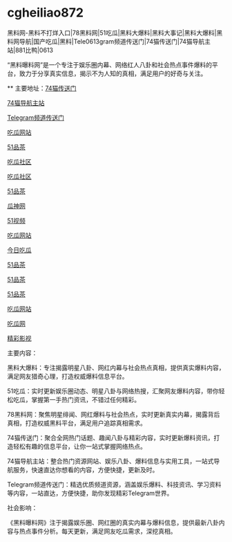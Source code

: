 # cgheiliao872
黑料网-黑料不打烊入口|78黑料网|51吃瓜|黑料大爆料|黑料大事记|黑料大爆料|黑料网导航|国产吃瓜|黑料|Tele0613gram频道传送门|74猫传送门|74猫导航主站|881比鸭|0613

“黑料曝料网”是一个专注于娱乐圈内幕、网络红人八卦和社会热点事件爆料的平台，致力于分享真实信息，揭示不为人知的真相，满足用户的好奇与关注。

** 主要地址：<a href="https://74mao.com/">74猫传送门</a>

<a href="https://74mao.com/">74猫导航主站</a>

<a href="https://74mao.com/">Telegram频道传送门</a>

<a href="https://cg1-39.pages.dev/">吃瓜网站</a>

<a href="https://pc10-24.pages.dev/">51品茶</a>

<a href="https://cg5-37.pages.dev/">吃瓜社区</a>

<a href="https://cg5-24.pages.dev/">吃瓜社区</a>

<a href="https://pc8-34.pages.dev/">51品茶</a>

<a href="https://cg6-21.pages.dev/">瓜神网</a>

<a href="https://hj-279.pages.dev/">51视频</a>

<a href="https://cg1-34.pages.dev/">吃瓜网站</a>

<a href="https://hj-268.pages.dev/">今日吃瓜</a>

<a href="https://pc3-18.pages.dev/">51品茶</a>

<a href="https://pc1-26.pages.dev/">51品茶</a>

<a href="https://pc10-17.pages.dev/">51品茶</a>

<a href="https://cg1-27.pages.dev/">吃瓜网站</a>

<a href="https://cg3-19.pages.dev/">吃瓜网</a>

<a href="https://hj-260.pages.dev/">精彩影视</a>

主要内容：

黑料大爆料：专注揭露明星八卦、网红内幕与社会热点真相，提供真实爆料内容，满足网友猎奇心理，打造权威爆料信息平台。

51吃瓜：实时更新娱乐圈动态、明星八卦与网络热搜，汇聚网友爆料内容，带你轻松吃瓜，掌握第一手热门资讯，不错过任何精彩。

78黑料网：聚焦明星绯闻、网红爆料与社会热点，实时更新真实内幕，揭露背后真相，打造权威黑料平台，满足用户追踪真相需求。

74猫传送门：聚合全网热门话题、趣闻八卦与精彩内容，实时更新爆料资讯，打造轻松有趣的信息平台，让你一站式掌握网络热点。

74猫导航主站：整合热门资源网站、娱乐八卦、爆料信息与实用工具，一站式导航服务，快速直达你想看的内容，方便快捷，更新及时。

Telegram频道传送门：精选优质频道资源，涵盖娱乐爆料、科技资讯、学习资料等内容，一站直达，方便快捷，助你发现精彩Telegram世界。

社会影响：

《黑料曝料网》注于揭露娱乐圈、网红圈的真实内幕与爆料信息，提供最新八卦内容与热点事件分析。每天更新，满足网友吃瓜需求，深挖真相。
